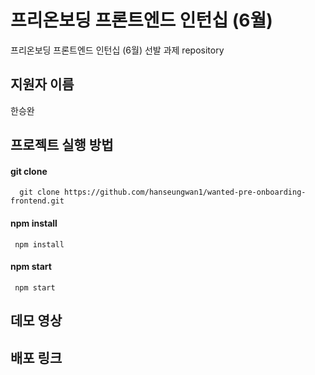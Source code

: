 # 프리온보딩 프론트엔드 인턴십 (6월)
 프리온보딩 프론트엔드 인턴십 (6월) 선발 과제 repository

## 지원자 이름
한승완

## 프로젝트 실행 방법
#### git clone
```http
  git clone https://github.com/hanseungwan1/wanted-pre-onboarding-frontend.git
```
#### npm install
```http
 npm install
```
#### npm start
```http
 npm start
```

## 데모 영상

## 배포 링크
